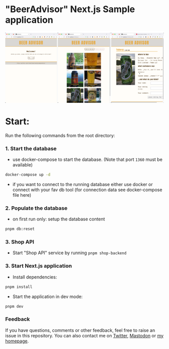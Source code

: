 # "BeerAdvisor" Next.js Sample application

![Screenshot BeerAdvisor](./screenshot-beeradvisor.png)

# Start:

Run the following commands from the root directory:

### 1. Start the database
* use docker-compose to start the database. (Note that port `1360` must be available)
```bash
docker-compose up -d
```
  * if you want to connect to the running database either use docker or connect with your fav db tool
    (for connection data see docker-compose file here)
### 2. Populate the database

* on first run only: setup the database content
```bash
pnpm db:reset
```

### 3. Shop API
* Start "Shop API" service by running `pnpm shop-backend`

### 3. Start Next.js application

* Install dependencies:
```bash 
pnpm install
```

* Start the application in dev mode:

```bash 
pnpm dev
```

### Feedback

If you have questions, comments or other feedback, feel free to raise an issue in this repository. You can also contact me on [Twitter](twitter.com/nilshartmann), [Mastodon](https://norden.social/@nilshartmann) or [my homepage](https://nilshartmann.net).